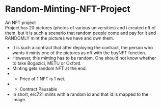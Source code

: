 # Random-Minting-NFT-Project
An NFT project   
  Project has 20 pictures (photos of various universities) and i created nft of them, but it is such a scenario that random people come and pay for it and RANDOMLY mint the pictures we have and own them.   
  - It is such a contract that after deploying the contract, the person who wants it mints one of the pictures as nft with the buyNFT function. 
  - However, this minting has to be random. One should not know whether to take Bogazici, METU or Oxford. 
  - Minting gets random NFT at the end. 
  - - Price of 1 NFT is 1 wei. 
  - - Contract Pausable  
  - In short, erc721 mints with a random id and that id is mapped to the image.
